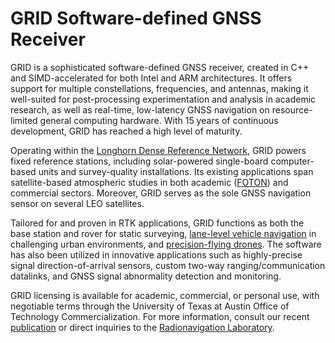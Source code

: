 # GRID Software-defined GNSS Receiver

GRID is a sophisticated software-defined GNSS receiver, created in C++ and SIMD-accelerated for both Intel and ARM architectures. It offers support for multiple constellations, frequencies, and antennas, making it well-suited for post-processing experimentation and analysis in academic research, as well as real-time, low-latency GNSS navigation on resource-limited general computing hardware. With 15 years of continuous development, GRID has reached a high level of maturity.

Operating within the [Longhorn Dense Reference Network](https://radionavlab.ae.utexas.edu/images/stories/files/papers/denseNetworkIonPlans2016.pdf), GRID powers fixed reference stations, including solar-powered single-board computer-based units and survey-quality installations. Its existing applications span satellite-based atmospheric studies in both academic ([FOTON](https://radionavlab.ae.utexas.edu/images/stories/files/papers/joplin_itm_2012.pdf)) and commercial sectors. Moreover, GRID serves as the sole GNSS navigation sensor on several LEO satellites.

Tailored for and proven in RTK applications, GRID functions as both the base station and rover for static surveying, [lane-level vehicle navigation](https://radionavlab.ae.utexas.edu/images/stories/files/papers/humphreysPlans2018.pdf) in challenging urban environments, and [precision-flying drones](https://youtu.be/zW7SgIeaNmM). The software has also been utilized in innovative applications such as highly-precise signal direction-of-arrival sensors, custom two-way ranging/communication datalinks, and GNSS signal abnormality detection and monitoring.

GRID licensing is available for academic, commercial, or personal use, with negotiable terms through the University of Texas at Austin Office of Technology Commercialization. For more information, consult our recent [publication](https://radionavlab.ae.utexas.edu/wp-content/uploads/2022/10/Nichols_ION_GNSS_2022.pdf) or direct inquiries to the [Radionavigation Laboratory](https://radionavlab.ae.utexas.edu/contact/).
